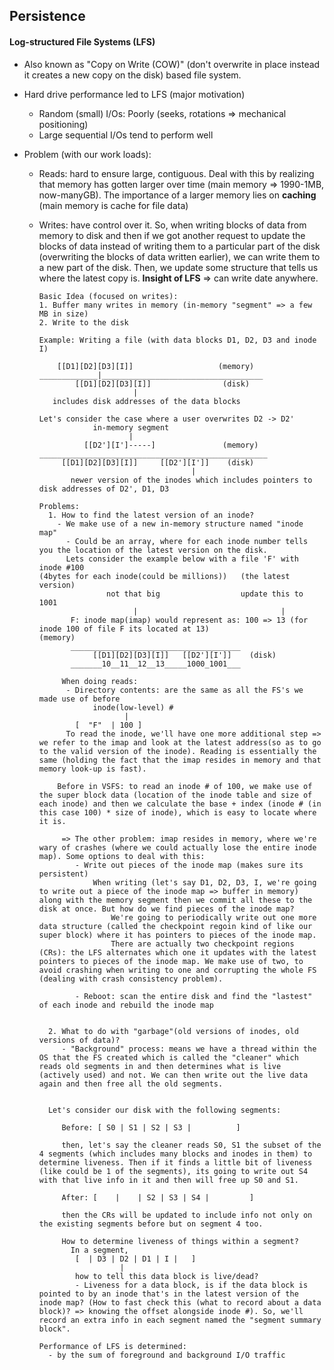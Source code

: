 ## Persistence
#### Log-structured File Systems (LFS)
- Also known as "Copy on Write (COW)" (don't overwrite in place instead it creates a new copy on the disk) based file system.
- Hard drive performance led to LFS (major motivation)
  - Random (small) I/Os: Poorly (seeks, rotations => mechanical positioning)
  - Large sequential I/Os tend to perform well
  
- Problem (with our work loads):
  - Reads: hard to ensure large, contiguous. Deal with this by realizing that memory has gotten larger over time (main memory => 1990-1MB, now-manyGB). The importance of a larger memory lies on **caching** (main memory is cache for file data)
  - Writes: have control over it. So, when writing blocks of data from memory to disk and then if we got another request to update the blocks of data instead of writing them to a particular part of the disk (overwriting the blocks of data written earlier), we can write them to a new part of the disk. Then, we update some structure that tells us where the latest copy is. **Insight of LFS** => can write date anywhere.
  
  
        Basic Idea (focused on writes):
        1. Buffer many writes in memory (in-memory "segment" => a few MB in size)
        2. Write to the disk

        Example: Writing a file (with data blocks D1, D2, D3 and inode I)
        
            [[D1][D2][D3][I]]                   (memory)
        _____________|____________________________________
                [[D1][D2][D3][I]]                (disk)
                             |
           includes disk addresses of the data blocks
           
        Let's consider the case where a user overwrites D2 -> D2'
                    in-memory segment
                            |
                  [[D2'][I']-----]               (memory)
        ___________________________________________________
             [[D1][D2][D3][I]]     [[D2'][I']]    (disk)
                                          |
               newer version of the inodes which includes pointers to disk addresses of D2', D1, D3
               
        Problems:
          1. How to find the latest version of an inode?
            - We make use of a new in-memory structure named "inode map"
              - Could be an array, where for each inode number tells you the location of the latest version on the disk.
              Lets consider the example below with a file 'F' with inode #100 
        (4bytes for each inode(could be millions))   (the latest version)
                       not that big                  update this to 1001
                             |                                |
               F: inode map(imap) would represent as: 100 => 13 (for inode 100 of file F its located at 13)                      (memory)
               ______________________________________
                    [[D1][D2][D3][I]]   [[D2'][I']]    (disk)
               _______10__11__12__13_____1000_1001___
               
             When doing reads:
              - Directory contents: are the same as all the FS's we made use of before
                    inode(low-level) #
                           |
                [  "F"  | 100 ]
              To read the inode, we'll have one more additional step => we refer to the imap and look at the latest address(so as to go to the valid version of the inode). Reading is essentially the same (holding the fact that the imap resides in memory and that memory look-up is fast).

            Before in VSFS: to read an inode # of 100, we make use of the super block data (location of the inode table and size of each inode) and then we calculate the base + index (inode # (in this case 100) * size of inode), which is easy to locate where it is.
                
             => The other problem: imap resides in memory, where we're wary of crashes (where we could actually lose the entire inode map). Some options to deal with this:
                - Write out pieces of the inode map (makes sure its persistent)
                    When writing (let's say D1, D2, D3, I, we're going to write out a piece of the inode map => buffer in memory) along with the memory segment then we commit all these to the disk at once. But how do we find pieces of the inode map?
                        We're going to periodically write out one more data structure (called the checkpoint regoin kind of like our super block) where it has pointers to pieces of the inode map.
                        There are actually two checkpoint regions (CRs): the LFS alternates which one it updates with the latest pointers to pieces of the inode map. We make use of two, to avoid crashing when writing to one and corrupting the whole FS (dealing with crash consistency problem).
                  
                - Reboot: scan the entire disk and find the "lastest" of each inode and rebuild the inode map
           

          2. What to do with "garbage"(old versions of inodes, old versions of data)? 
             - "Background" process: means we have a thread within the OS that the FS created which is called the "cleaner" which reads old segments in and then determines what is live (actively used) and not. We can then write out the live data again and then free all the old segments.


          Let's consider our disk with the following segments:
          
             Before: [ S0 | S1 | S2 | S3 |          ]
            
             then, let's say the cleaner reads S0, S1 the subset of the 4 segments (which includes many blocks and inodes in them) to determine liveness. Then if it finds a little bit of liveness (like could be 1 of the segments), its going to write out S4 with that live info in it and then will free up S0 and S1.
             
             After: [    |    | S2 | S3 | S4 |         ]
             
             then the CRs will be updated to include info not only on the existing segments before but on segment 4 too.
             
             How to determine liveness of things within a segment?
               In a segment,
                [  | D3 | D2 | D1 | I |   ]
                          |
                how to tell this data block is live/dead?
                - Liveness for a data block, is if the data block is pointed to by an inode that's in the latest version of the inode map? (How to fast check this (what to record about a data block)? => knowing the offset alongside inode #). So, we'll record an extra info in each segment named the "segment summary block".

        Performance of LFS is determined:
          - by the sum of foreground and background I/O traffic
                  
               
               
              
                 
    
    
    
    
